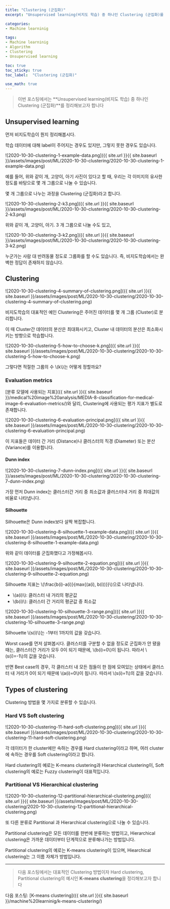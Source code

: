 ```yaml
---
title: "Clustering (군집화)"
excerpt: "Unsupervised learning(비지도 학습) 중 하나인 Clustering (군집화)를 정리해봅니다"

categories:
- Machine learninig

tags:
- Machine learninig
- Algorithm
- Clustering
- Unsupervised learning

toc: true
toc_sticky: true
toc_label:  "Clustering (군집화)"

use_math: true
---
```


> 이번 포스팅에서는 **Unsupervised learning(비지도 학습) 중 하나인 Clustering (군집화)**를 정리해보고자 합니다

## Unsupervised learning

먼저 비지도학습이 뭔지 정리해봅시다.

학습 데이터에 대해 label이 주어지는 경우도 있지만, 그렇지 못한 경우도 있습니다.

![2020-10-30-clustering-1-example-data.png]({{ site.url }}{{ site.baseurl }}/assets/images/post/ML/2020-10-30-clustering/2020-10-30-clustering-1-example-data.png)

예를 들어, 위와 같이 개, 고양이, 아기 사진이 있다고 할 때, 우리는 각 이미지의 유사한 정도를 바탕으로 몇 개 그룹으로 나눌 수 있습니다.

몇 개 그룹으로 나누는 과정을 Clustering (군집화)라고 합니다.

![2020-10-30-clustering-2-k3.png]({{ site.url }}{{ site.baseurl }}/assets/images/post/ML/2020-10-30-clustering/2020-10-30-clustering-2-k3.png)

위와 같이 개, 고양이, 아기. 3 개 그룹으로 나눌 수도 있고,

![2020-10-30-clustering-3-k2.png]({{ site.url }}{{ site.baseurl }}/assets/images/post/ML/2020-10-30-clustering/2020-10-30-clustering-3-k2.png)

누군가는 사람 대 반려동물 정도로 그룹화를 할 수도 있습니다. 즉, 비지도학습에서는 완벽한 정답이 존재하지 않습니다.

## Clustering

![2020-10-30-clustering-4-summary-of-clustering.png]({{ site.url }}{{ site.baseurl }}/assets/images/post/ML/2020-10-30-clustering/2020-10-30-clustering-4-summary-of-clustering.png)

비지도학습의 대표적인 예인 Clustering은 주어진 데이터를 몇 개 그룹 (Cluster)로 분리합니다.

이 때 Cluster간 데이터의 분산은 최대화시키고, Cluster 내 데이터의 분산은 최소화시키는 방향으로 학습합니다.

![2020-10-30-clustering-5-how-to-choose-k.png]({{ site.url }}{{ site.baseurl }}/assets/images/post/ML/2020-10-30-clustering/2020-10-30-clustering-5-how-to-choose-k.png)

그렇다면 적절한 그룹의 수 \\(k\\)는 어떻게 정할까요?

### Evaluation metrics

[분류 모델에 사용되는 지표]({{ site.url }}{{ site.baseurl }}/medical%20image%20analysis/MEDIA-8-classification-for-medical-image-6-evaluation-metrics/)와 달리, Clustering에 사용되는 평가 지표가 별도로 존재합니다.

![2020-10-30-clustering-6-evaluation-principal.png]({{ site.url }}{{ site.baseurl }}/assets/images/post/ML/2020-10-30-clustering/2020-10-30-clustering-6-evaluation-principal.png)

이 지표들은 데이터 간 거리 (Distance)나 클러스터의 직경 (Diameter) 또는 분산 (Variance)를 이용합니다.

#### Dunn index

![2020-10-30-clustering-7-dunn-index.png]({{ site.url }}{{ site.baseurl }}/assets/images/post/ML/2020-10-30-clustering/2020-10-30-clustering-7-dunn-index.png)

가장 먼저 Dunn index는 클러스터간 거리 중 최소값과 클러스터내 거리 중 최대값의 비율로 나타냅니다.

#### Silhouette

Silhouette은 Dunn index보다 살짝 복잡합니다.

![2020-10-30-clustering-8-silhouette-1-example-data.png]({{ site.url }}{{ site.baseurl }}/assets/images/post/ML/2020-10-30-clustering/2020-10-30-clustering-8-silhouette-1-example-data.png)

위와 같이 데이터를 군집화했다고 가정해봅시다. 

![2020-10-30-clustering-9-silhouette-2-equation.png]({{ site.url }}{{ site.baseurl }}/assets/images/post/ML/2020-10-30-clustering/2020-10-30-clustering-9-silhouette-2-equation.png)

Silhouette 지표는 \\(\frac{b(i)-a(i)}{max{(a(i), b(i))}}\\)으로 나타냅니다.

- \\(a(i)\\): 클러스터 내 거리의 평균값
- \\(b(i)\\): 클러스터 간 거리의 평균값 중 최소값

![2020-10-30-clustering-10-silhouette-3-range.png]({{ site.url }}{{ site.baseurl }}/assets/images/post/ML/2020-10-30-clustering/2020-10-30-clustering-10-silhouette-3-range.png)

Silhouette \\(s(i)\\)는 -1부터 1까지의 값을 갖습니다.

Worst case를 먼저 살펴봅시다. 클러스터를 구분할 수 없을 정도로 군집화가 안 됐을 때는, 클러스터간 거리가 모두 0이 되기 때문에, \\(b(i)=0\\)이 됩니다. 따라서 \\(s(i)=-1\\)의 값을 갖습니다.

반면 Best case의 경우, 각 클러스터 내 모든 점들이 한 점에 모여있는 상태에서 클러스터 내 거리가 0이 되기 때문에 \\(a(i)=0\\)이 됩니다. 따라서 \\(s(i)=1\\)의 값을 갖습니다.

## Types of clustering

Clustering 방법을 몇 가지로 분류할 수 있습니다.

### Hard VS Soft clustering

![2020-10-30-clustering-11-hard-soft-clustering.png]({{ site.url }}{{ site.baseurl }}/assets/images/post/ML/2020-10-30-clustering/2020-10-30-clustering-11-hard-soft-clustering.png)

각 데이터가 한 cluster에만 속하는 경우를 Hard clustering이라고 하며, 여러 cluster에 속하는 경우를 Soft clustering이라고 합니다.

Hard clustering의 예로는 K-means clustering과 Hierarchical clustering이, Soft clustering의 예로는 Fuzzy clustering이 대표적입니다.

### Partitional VS Hierarchical clustering

![2020-10-30-clustering-12-partitional-hierarchical-clustering.png]({{ site.url }}{{ site.baseurl }}/assets/images/post/ML/2020-10-30-clustering/2020-10-30-clustering-12-partitional-hierarchical-clustering.png)

또 다른 분류로 Partitional 과 Hierarchical clustering으로 나눌 수 있습니다.

Partitional clustering은 모든 데이터를 한번에 분류하는 방법이고, Hierarchical clustering은 가까운 데이터부터 단계적으로 분류해나가는 방법입니다.

Partitional clustering의 예로는 K-means clustering이 있으며, Hiearchical clustering는 그 이름 자체가 방법입니다.

---

> 다음 포스팅에서는 대표적인 Clustering 방법이자 Hard clustering, Partitional clustering의 예시인 **K-means clustering**을 정리해보고자 합니다

다음 포스팅: [K-means clustering]({{ site.url }}{{ site.baseurl }}/machine%20learninig/k-means-clustering/)
